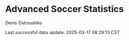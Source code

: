 # Advanced Soccer Statistics
Denis Ostroushko

<!-- gfm -->

Last successful data update: 2025-03-17 08:29:13 CST
